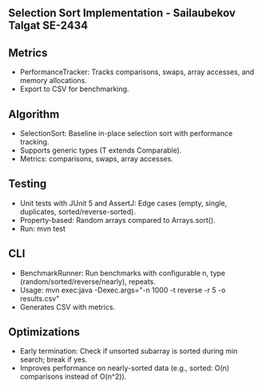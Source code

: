 ## Selection Sort Implementation - Sailaubekov Talgat SE-2434

## Metrics
- PerformanceTracker: Tracks comparisons, swaps, array accesses, and memory allocations.
- Export to CSV for benchmarking.

## Algorithm
- SelectionSort: Baseline in-place selection sort with performance tracking.
- Supports generic types (T extends Comparable<T>).
- Metrics: comparisons, swaps, array accesses.

## Testing
- Unit tests with JUnit 5 and AssertJ: Edge cases (empty, single, duplicates, sorted/reverse-sorted).
- Property-based: Random arrays compared to Arrays.sort().
- Run: mvn test

## CLI
- BenchmarkRunner: Run benchmarks with configurable n, type (random/sorted/reverse/nearly), repeats.
- Usage: mvn exec:java -Dexec.args="-n 1000 -t reverse -r 5 -o results.csv"
- Generates CSV with metrics.

## Optimizations
- Early termination: Check if unsorted subarray is sorted during min search; break if yes.
- Improves performance on nearly-sorted data (e.g., sorted: O(n) comparisons instead of O(n^2)).